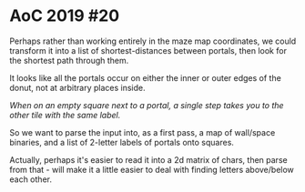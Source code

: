 # AoC 2019 #20

Perhaps rather than working entirely in the maze map coordinates, we could
transform it into a list of shortest-distances between portals, then look
for the shortest path through them.

It looks like all the portals occur on either the inner or outer edges
of the donut, not at arbitrary places inside. 

*When on an empty square next to a portal, a single step takes you to the 
other tile with the same label.*

So we want to parse the input into, as a first pass, a map of wall/space
binaries, and a list of 2-letter labels of portals onto squares.

Actually, perhaps it's easier to read it into a 2d matrix of chars,
then parse from that - will make it a little easier to deal with finding
letters above/below each other.
